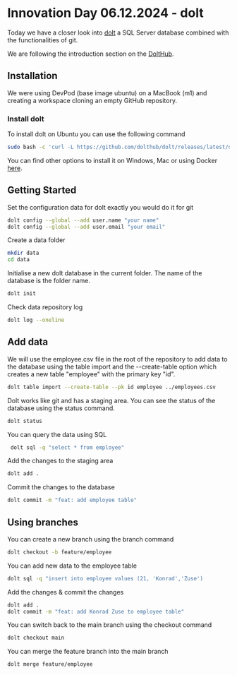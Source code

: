 # Innovation Day 06.12.2024 - dolt

Today we have a closer look into [dolt](https://github.com/dolthub/dolt) a SQL Server database combined with the functionalities of git. 

We are following the introduction section on the [DoltHub](https://docs.dolthub.com).

## Installation

We were using DevPod (base image ubuntu) on a MacBook (m1) and creating a workspace cloning an empty GitHub repository.

### Install dolt

To install dolt on Ubuntu you can use the following command
```bash
sudo bash -c 'curl -L https://github.com/dolthub/dolt/releases/latest/download/install.sh | sudo bash'
```

You can find other options to install it on Windows, Mac or using Docker [here](https://docs.dolthub.com/introduction/installation).

## Getting Started

Set the configuration data for dolt exactly you would do it for git
```bash
dolt config --global --add user.name "your name"
dolt config --global --add user.email "your email"
```

Create a data folder
```bash
mkdir data
cd data
```

Initialise a new dolt database in the current folder. The name of the database is the folder name.
```bash
dolt init
```

Check data repository log
```bash
dolt log --oneline
```

## Add data
We will use the employee.csv file in the root of the repository to add data to the database using the table import and the --create-table option which creates a new table "employee" with the primary key "id".
```bash
dolt table import --create-table --pk id employee ../employees.csv
```

Dolt works like git and has a staging area. You can see the status of the database using the status command.
```bash
dolt status
```

You can query the data using SQL
```bash
 dolt sql -q "select * from employee"
 ```
Add the changes to the staging area
```bash
dolt add .
```

Commit the changes to the database
```bash
dolt commit -m "feat: add employee table"
```

## Using branches
You can create a new branch using the branch command
```bash
dolt checkout -b feature/employee
```

You can add new data to the employee table
```bash
dolt sql -q "insert into employee values (21, 'Konrad','Zuse')
```

Add the changes & commit the changes
```bash
dolt add .
dolt commit -m "feat: add Konrad Zuse to employee table"
```

You can switch back to the main branch using the checkout command
```bash
dolt checkout main
```

You can merge the feature branch into the main branch
```bash
dolt merge feature/employee
```